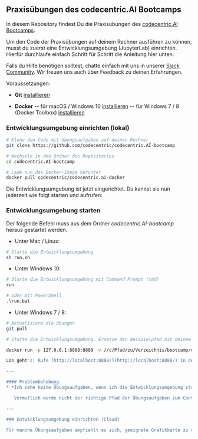 ## Praxisübungen des codecentric.AI Bootcamps

In diesem Repository findest Du die Praxisübungen des [codecentric.AI Bootcamps](https://bootcamp.codecentric.ai).

Um den Code der Praxisübungen auf deinem Rechner ausführen zu können, musst du zuerst eine Entwicklungsumgebung (JupyterLab) einrichten. Hierfür durchlaufe einfach Schritt für Schritt die Anleitung hier unten.

Falls du Hilfe benötigen solltest, chatte einfach mit uns in unserer [Slack Community](https://join.slack.com/t/cc-ai-bootcamp/shared_invite/enQtNTQyMTk0MzM2OTMxLTNkODg2YzIwYjdhZGI4YmU3YWNhMDc4NmIwZmFmMmJiN2JiODM1M2EyYTQxZGNhZjQwOGIwMTRlMDlhYzg1YTI). Wir freuen uns auch über Feedback zu deinen Erfahrungen.

Voraussetzungen:

- **Git** [installieren](https://git-scm.com/book/de/v1/Los-geht%E2%80%99s-Git-installieren)

- **Docker**
-- für macOS / Windows 10 [installieren](https://docs.docker.com/install/)
-- für Windows 7 / 8 (Docker Toolbox) [installieren](https://docs.docker.com/toolbox/toolbox_install_windows/)

### Entwicklungsumgebung einrichten (lokal)

```bash
# Klone den Code mit Übungsaufgaben auf deinen Rechner
git clone https://github.com/codecentric/codecentric.AI-bootcamp

# Wechsele in den Ordner des Repositories
cd codecentric.AI-bootcamp

# Lade nun das Docker-Image herunter
docker pull codecentric/codecentric.ai-docker
```

Die Entwicklungsumgebung ist jetzt eingerichtet. Du kannst sie nun jederzeit wie folgt starten und aufrufen:

### Entwicklungsumgebung starten

Der folgende Befehl muss aus dem Ordner *codecentric.AI-bootcamp* heraus gestartet werden.

  - Unter Mac / Linux:

```bash
# Starte die Entwicklungsumgebung
sh run.sh
```
  - Unter Windows 10:

```bash
# Starte die Entwicklungsumgebung mit Command Prompt (cmd)
run

# oder mit PowerShell
.\run.bat
```

  - Unter Windows 7 / 8:

```bash
# Aktualisiere die Übungen
git pull

# Starte die Entwicklungsumgebung. Ersetze den Beispielpfad mit deinem tatsächlichen Pfad. Anstatt der klassischen Notation deiner Drive mit C:, D: etc., verwende //c/ bzw. //d/, da Docker Toolbox Pfade mit Doppelpunkten nicht korrekt erfasst.

docker run -p 127.0.0.1:8888:8888 -v //c/Pfad/zu/Verzeichnis/bootcamp/codecentric.AI-bootcamp/notebooks:/notebooks -v //c/Pfad/zu/Verzeichnis/bootcamp/codecentric.AI-bootcamp/data:/data codecentric/codecentric.ai-docker

Los geht's! Rufe [http://localhost:8888/](http://localhost:8888/) in deinem Browser auf.

---

#### Problembehebung
* *Ich sehe keine Übungsaufgaben, wenn ich die Entwicklungsumgebung starte*

   Vermutlich wurde nicht der richtige Pfad der Übungsaufgaben zum Container hinzugefügt. Achte darauf, dass du dich im    Terminal (bzw. in der Shell) zuerst zum Ordner des Bootcamps wechselst, bevor du die Befehle ausführst.

---

### Entwicklungsumgebung einrichten (Cloud)

Für manche Übungsaufgaben empfiehlt es sich, geeignete Grafikkarte zu verwenden, um ein Training in überschaubarer Zeit abzuschließen. Falls die Grafikkarte deines Rechners dafür nicht ausreicht, kannst du die Übungsaufgaben in der Cloud ausführen. Wir verwenden hierfür Amazon Web Services (AWS). Im Kurs zeigen wir Dir, wie du einen AWS EC2 Instanz einrichten kannst, um dort unser Docker-Image einrichten zu können.
